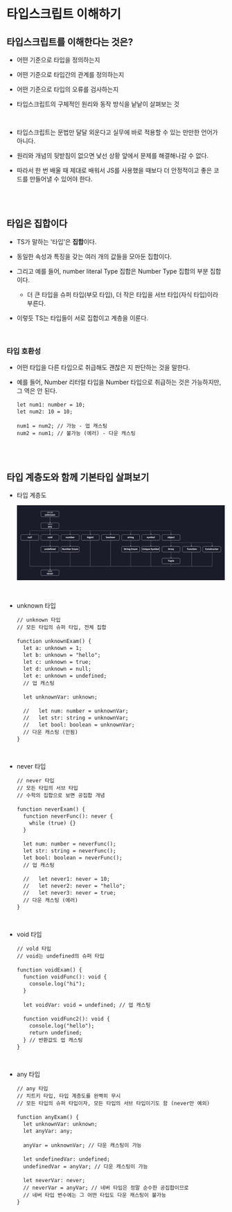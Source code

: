 # 타입스크립트 이해하기

## 타입스크립트를 이해한다는 것은?

- 어떤 기준으로 타입을 정의하는지

- 어떤 기준으로 타입간의 관계를 정의하는지

- 어떤 기준으로 타입의 오류를 검사하는지

- 타입스크립트의 구체적인 원리와 동작 방식을 낱낱이 살펴보는 것

<br/>

- 타입스크립트는 문법만 달달 외운다고 실무에 바로 적용할 수 있는 만만한 언어가 아니다.

- 원리와 개념의 뒷받침이 없으면 낯선 상황 앞에서 문제를 해결해나갈 수 없다.

- 따라서 한 번 배울 때 제대로 배워서 JS를 사용했을 때보다 더 안정적이고 좋은 코드를 만들어낼 수 있어야 한다.

<br/><br/>

## 타입은 집합이다

- TS가 말하는 '타입'은 **집합**이다.

- 동일한 속성과 특징을 갖는 여러 개의 값들을 모아둔 집합이다.

- 그리고 예를 들어, number literal Type 집합은 Number Type 집합의 부분 집합이다.

  - 더 큰 타입을 슈퍼 타입(부모 타입), 더 작은 타입을 서브 타입(자식 타입)이라 부른다.

- 이렇듯 TS는 타입들이 서로 집합이고 계층을 이룬다.

<br/>

### 타입 호환성

- 어떤 타입을 다른 타입으로 취급해도 괜찮은 지 판단하는 것을 말한다.

- 예를 들어, Number 리터럴 타입을 Number 타입으로 취급하는 것은 가능하지만, 그 역은 안 된다.

  ```tsx
  let num1: number = 10;
  let num2: 10 = 10;

  num1 = num2; // 가능 - 업 캐스팅
  num2 = num1; // 불가능 (에러) - 다운 캐스팅
  ```

<br/><br/>

## 타입 계층도와 함께 기본타입 살펴보기

- 타입 계층도

    <img src='img/type.png' />

<br/>

- unknown 타입

  ```tsx
  // unknown 타입
  // 모든 타입의 슈퍼 타입, 전체 집합

  function unknownExam() {
    let a: unknown = 1;
    let b: unknown = "hello";
    let c: unknown = true;
    let d: unknown = null;
    let e: unknown = undefined;
    // 업 캐스팅

    let unknownVar: unknown;

    //   let num: number = unknownVar;
    //   let str: string = unknownVar;
    //   let bool: boolean = unknownVar;
    // 다운 캐스팅 (안됨)
  }
  ```

<br/>

- never 타입

  ```tsx
  // never 타입
  // 모든 타입의 서브 타입
  // 수학의 집합으로 보면 공집합 개념

  function neverExam() {
    function neverFunc(): never {
      while (true) {}
    }

    let num: number = neverFunc();
    let str: string = neverFunc();
    let bool: boolean = neverFunc();
    // 업 캐스팅

    //   let never1: never = 10;
    //   let never2: never = "hello";
    //   let never3: never = true;
    // 다운 캐스팅 (에러)
  }
  ```

<br/>

- void 타입

  ```tsx
  // vold 타입
  // void는 undefined의 슈퍼 타입

  function voidExam() {
    function voidFunc(): void {
      console.log("hi");
    }

    let voidVar: void = undefined; // 업 캐스팅

    function voidFunc2(): void {
      console.log("hello");
      return undefined;
    } // 반환값도 업 캐스팅
  }
  ```

<br/>

- any 타입

  ```tsx
  // any 타입
  // 치트키 타입, 타입 계층도를 완벽히 무시
  // 모든 타입의 슈퍼 타입이자, 모든 타입의 서브 타입이기도 함 (never만 예외)

  function anyExam() {
    let unknownVar: unknown;
    let anyVar: any;

    anyVar = unknownVar; // 다운 캐스팅이 가능

    let undefinedVar: undefined;
    undefinedVar = anyVar; // 다운 캐스팅이 가능

    let neverVar: never;
    // neverVar = anyVar; // 네버 타입은 정말 순수한 공집합이므로
    // 네버 타입 변수에는 그 어떤 타입도 다운 캐스팅이 불가능
  }
  ```

<br/><br/>
